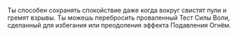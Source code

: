 Ты способен сохранять спокойствие даже когда вокруг свистят пули и гремят взрывы. Ты можешь перебросить проваленный Тест Силы Воли, сделанный для избегания или преодоления эффекта Подавления Огнём.